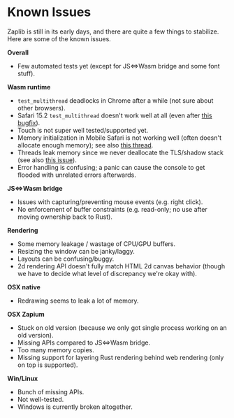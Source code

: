 # Known Issues

Zaplib is still in its early days, and there are quite a few things to stabilize. Here are some of the known issues.

**Overall**
* Few automated tests yet (except for JS<=>Wasm bridge and some font stuff).

**Wasm runtime**
* `test_multithread` deadlocks in Chrome after a while (not sure about other browsers).
* Safari 15.2 `test_multithread` doesn't work well at all (even after [this bugfix](https://bugs.webkit.org/show_bug.cgi?id=234833)).
* Touch is not super well tested/supported yet.
* Memory initialization in Mobile Safari is not working well (often doesn't allocate enough memory); see also [this thread](https://github.com/WebAssembly/design/issues/1397).
* Threads leak memory since we never deallocate the TLS/shadow stack (see also [this issue](https://github.com/rust-lang/rust/issues/77839)).
* Error handling is confusing; a panic can cause the console to get flooded with unrelated errors afterwards.

**JS<=>Wasm bridge**
* Issues with capturing/preventing mouse events (e.g. right click).
* No enforcement of buffer constraints (e.g. read-only; no use after moving ownership back to Rust).

**Rendering**
* Some memory leakage / wastage of CPU/GPU buffers.
* Resizing the window can be janky/laggy.
* Layouts can be confusing/buggy.
* 2d rendering API doesn't fully match HTML 2d canvas behavior (though we have to decide what level of discrepancy we're okay with).

**OSX native**
* Redrawing seems to leak a lot of memory.

**OSX Zapium**
* Stuck on old version (because we only got single process working on an old version).
* Missing APIs compared to JS<=>Wasm bridge.
* Too many memory copies.
* Missing support for layering Rust rendering behind web rendering (only on top is supported).

**Win/Linux**
* Bunch of missing APIs.
* Not well-tested.
* Windows is currently broken altogether.
